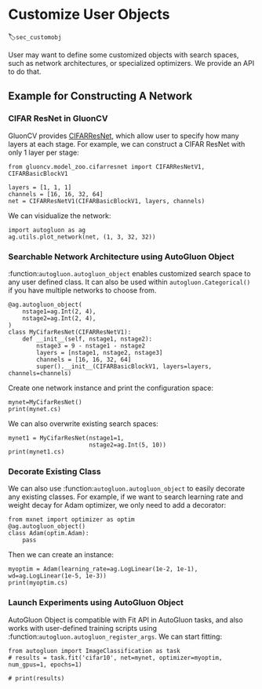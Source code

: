 # Customize User Objects
:label:`sec_customobj`

User may want to define some customized objects with search spaces, such as network architectures,
or specialized optimizers. We provide an API to do that.

## Example for Constructing A Network

### CIFAR ResNet in GluonCV

GluonCV provides [CIFARResNet](https://github.com/dmlc/gluon-cv/blob/master/gluoncv/model_zoo/cifarresnet.py#L167-L183), which allow user to specify how many layers at each stage. For example, we can construct a CIFAR ResNet with only 1 layer per stage:

```{.python .input}
from gluoncv.model_zoo.cifarresnet import CIFARResNetV1, CIFARBasicBlockV1

layers = [1, 1, 1]
channels = [16, 16, 32, 64]
net = CIFARResNetV1(CIFARBasicBlockV1, layers, channels)
```

We can visidualize the network:

```{.python .input}
import autogluon as ag
ag.utils.plot_network(net, (1, 3, 32, 32))
```

### Searchable Network Architecture using AutoGluon Object

:function:`autogluon.autogluon_object` enables customized search space to any user defined class. It can also be used within `autogluon.Categorical()` if you have multiple networks to choose from.


```{.python .input}
@ag.autogluon_object(
    nstage1=ag.Int(2, 4),
    nstage2=ag.Int(2, 4),
)
class MyCifarResNet(CIFARResNetV1):
    def __init__(self, nstage1, nstage2):
        nstage3 = 9 - nstage1 - nstage2
        layers = [nstage1, nstage2, nstage3]
        channels = [16, 16, 32, 64]
        super().__init__(CIFARBasicBlockV1, layers=layers, channels=channels)
```

Create one network instance and print the configuration space:

```{.python .input}
mynet=MyCifarResNet()
print(mynet.cs)
```

We can also overwrite existing search spaces:

```{.python .input}
mynet1 = MyCifarResNet(nstage1=1,
                       nstage2=ag.Int(5, 10))
print(mynet1.cs)
```

### Decorate Existing Class

We can also use :function:`autogluon.autogluon_object` to easily decorate any existing classes.
For example, if we want to search learning rate and weight decay for Adam optimizer, we only
need to add a decorator:

```{.python .input}
from mxnet import optimizer as optim
@ag.autogluon_object()
class Adam(optim.Adam):
    pass
```

Then we can create an instance:

```{.python .input}
myoptim = Adam(learning_rate=ag.LogLinear(1e-2, 1e-1), wd=ag.LogLinear(1e-5, 1e-3))
print(myoptim.cs)
```

### Launch Experiments using AutoGluon Object

AutoGluon Object is compatible with Fit API in AutoGluon tasks, and also works with user-defined training
scripts using :function:`autogluon.autogluon_register_args`. We can start fitting:

```{.python .input}
from autogluon import ImageClassification as task
# results = task.fit('cifar10', net=mynet, optimizer=myoptim, num_gpus=1, epochs=1)
```

```{.python .input}
# print(results)
```
